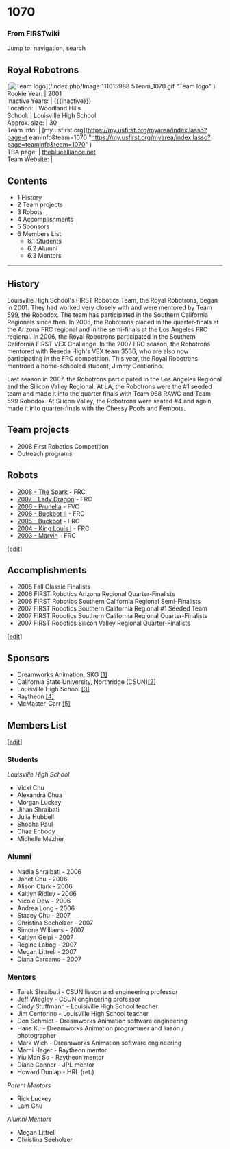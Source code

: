 # 1070

### From FIRSTwiki

Jump to: navigation, search

Royal Robotrons  
---  
[![Team logo](/media/0/07/1110159885Team_1070.gif)](/index.php/Image:111015988
5Team_1070.gif "Team logo" )  
Rookie Year: | 2001  
Inactive Years: | {{{inactive}}}  
Location: | Woodland Hills  
School: | Louisville High School  
Approx. size: | 30  
Team info: | [my.usfirst.org](https://my.usfirst.org/myarea/index.lasso?page=t
eaminfo&team=1070
"https://my.usfirst.org/myarea/index.lasso?page=teaminfo&team=1070" )  
TBA page: |
[thebluealliance.net](http://www.thebluealliance.net/tbatv/team.php?team=1070
"http://www.thebluealliance.net/tbatv/team.php?team=1070" )  
Team Website: |  
  
  

## Contents

  * 1 History
  * 2 Team projects
  * 3 Robots
  * 4 Accomplishments
  * 5 Sponsors
  * 6 Members List
    * 6.1 Students
    * 6.2 Alumni
    * 6.3 Mentors  
---  
  

## History

Louisville High School's FIRST Robotics Team, the Royal Robotrons, began in
2001. They had worked very closely with and were mentored by Team
[599](/index.php/599 "599" ), the Robodox. The team has participated in the
Southern California Regionals since then. In 2005, the Robotrons placed in the
quarter-finals at the Arizona FRC regional and in the semi-finals at the Los
Angeles FRC regional. In 2006, the Royal Robotrons participated in the
Southern California FIRST VEX Challenge. In the 2007 FRC season, the Robotrons
mentored with Reseda High's VEX team 3536, who are also now participating in
the FRC competition. This year, the Royal Robotrons mentroed a home-schooled
student, Jimmy Centiorino.

Last season in 2007, the Robotrons participated in the Los Angeles Regional
and the Silicon Valley Regional. At LA, the Robotrons were the #1 seeded team
and made it into the quarter finals with Team 968 RAWC and Team 599 Robodox.
At Silicon Valley, the Robotrons were seated #4 and again, made it into
quarter-finals with the Cheesy Poofs and Fembots.


## Team projects

  * 2008 First Robotics Competition 
  * Outreach programs 


## Robots

  * [2008 - The Spark](/index.php?title=The_Spark_%281070%29&action=edit "The Spark \(1070\)" ) \- FRC 
  * [2007 - Lady Dragon](/index.php/Lady_Dragon_%281070%29 "Lady Dragon \(1070\)" ) \- FRC 
  * [2006 - Prunella](/index.php/Prunella_%281070%29 "Prunella \(1070\)" ) \- FVC 
  * [2006 - Buckbot II](/index.php/Buckbot_II_%281070%29 "Buckbot II \(1070\)" ) \- FRC 
  * [2005 - Buckbot](/index.php?title=Buckbot_%281070%29&action=edit "Buckbot \(1070\)" ) \- FRC 
  * [2004 - King Louis I](/index.php?title=King_Louis_I_%281070%29&action=edit "King Louis I \(1070\)" ) \- FRC 
  * [2003 - Marvin](/index.php?title=Marvin_%281070%29&action=edit "Marvin \(1070\)" ) \- FRC 

[[edit](/index.php?title=1070&action=edit&section=4 "Edit section:
Accomplishments" )]

## Accomplishments

  * 2005 Fall Classic Finalists 
  * 2006 FIRST Robotics Arizona Regional Quarter-Finalists 
  * 2006 FIRST Robotics Southern California Regional Semi-Finalists 
  * 2007 FIRST Robotics Southern California Regional #1 Seeded Team 
  * 2007 FIRST Robotics Southern California Regional Quarter-Finalists 
  * 2007 FIRST Robotics Silicon Valley Regional Quarter-Finalists 

[[edit](/index.php?title=1070&action=edit&section=5 "Edit section: Sponsors"
)]

## Sponsors

  * Dreamworks Animation, SKG [[1]](http://www.dreamworksanimation.com/ "http://www.dreamworksanimation.com/" )
  * California State University, Northridge (CSUN)[[2]](http://www.csun.edu/ "http://www.csun.edu/" )
  * Louisville High School [[3]](http://www.louisvillehs.org/ "http://www.louisvillehs.org/" )
  * Raytheon [[4]](http://www.raytheon.com "http://www.raytheon.com" )
  * McMaster-Carr [[5]](http://mcmaster.com "http://mcmaster.com" )


## Members List

[[edit](/index.php?title=1070&action=edit&section=7 "Edit section: Students"
)]

### Students

_Louisville High School_

  * Vicki Chu 
  * Alexandra Chua 
  * Morgan Luckey 
  * Jihan Shraibati 
  * Julia Hubbell 
  * Shobha Paul 
  * Chaz Enbody 
  * Michelle Mezher 


### Alumni

  * Nadia Shraibati - 2006 
  * Janet Chu - 2006 
  * Alison Clark - 2006 
  * Kaitlyn Ridley - 2006 
  * Nicole Dew - 2006 
  * Andrea Long - 2006 
  * Stacey Chu - 2007 
  * Christina Seeholzer - 2007 
  * Simone Williams - 2007 
  * Kaitlyn Gelpi - 2007 
  * Regine Labog - 2007 
  * Megan Littrell - 2007 
  * Diana Carcamo - 2007 

  


### Mentors

  * Tarek Shraibati - CSUN liason and engineering professor 
  * Jeff Wiegley - CSUN engineering professor 
  * Cindy Stuffmann - Louisiville High School teacher 
  * Jim Centorino - Louisville High School teacher 
  * Don Schmidt - Dreamworks Animation software engineering 
  * Hans Ku - Dreamworks Animation programmer and liason / photographer 
  * Mark Wich - Dreamworks Animation software engineering 
  * Marni Hager - Raytheon mentor 
  * Yiu Man So - Raytheon mentor 
  * Diane Conner - JPL mentor 
  * Howard Dunlap - HRL (ret.) 

_Parent Mentors_

  * Rick Luckey 
  * Lam Chu 

_Alumni Mentors_

  * Megan Littrell 
  * Christina Seeholzer 

